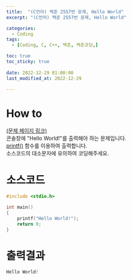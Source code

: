 ```yaml
---
title:  "(C언어) 백준 2557번 문제, Hello World" 
excerpt: "(C언어) 백준 2557번 문제, Hello World"

categories:
  - Coding
tags:
  - [Coding, C, C++, 백준, 백준코딩,]

toc: true
toc_sticky: true
 
date: 2022-12-29 01:00:00
last_modified_at: 2022-12-29

---
```



# How to
[(문제 페이지 링크)](https://www.acmicpc.net/problem/2557)<br>
콘솔창에 "Hello World!"를 출력해야 하는 문제입니다.<br>
[printf()](/_posts/C/2022-12-30-printf.md) 함수를 이용하여 출력합니다.<br>
소스코드의 대소문자에 유의하여 코딩해주세요.<br>

# 소스코드   
```cpp
#include <stdio.h>

int main()
{
	printf("Hello World!");
	return 0;
}
```

# 출력결과   

```cpp
Hello World!
```
